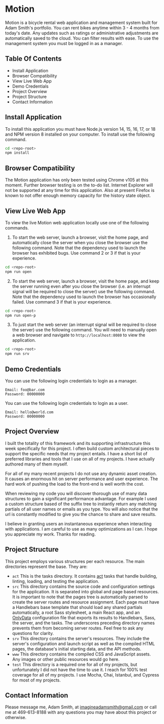 # Motion

Motion is a bicycle rental web application and management system built for
Adam Smith's portfolio. You can rent bikes anytime within 3 - 4 months from
today's date. Any updates such as ratings or administrative adjustments are
automatically saved to the cloud. You can filter results with ease. To use
the management system you must be logged in as a manager.

## Table Of Contents
- Install Application
- Browser Compatibility
- View Live Web App
- Demo Credentials
- Project Overview
- Project Structure
- Contact Information

## Install Application

To install this application you must have Node.js version 14, 15, 16, 17, or
18 and NPM version 8 installed on your computer. To install use the following
command.

```sh
cd <repo-root>
npm install
```

## Browser Compatibility

The Motion application has only been tested using Chrome v105 at this moment.
Further browser testing is on the to-do list. Internet Explorer will not be
supported at any time for this application. Also at present Firefox is known
to not offer enough memory capacity for the history state object.

## View Live Web App

To view the live Motion web application locally use one of the following
commands.

1. To start the web server, launch a browser, visit the home page, and
  automatically close the server when you close the browser use the following
  command. Note that the dependency used to launch the browser has exhibited
  bugs. Use command 2 or 3 if that is your experience.

  ```sh
  cd <repo-root>
  npm run open
  ```

2. To start the web server, launch a browser, visit the home page, and keep
  the server running even after you close the browser (i.e. an interrupt
  signal will be required to close the server) use the following command. Note
  that the dependency used to launch the browser has occasionally failed. Use
  command 3 if that is your experience.

  ```sh
  cd <repo-root>
  npm run open-p
  ```

3. To just start the web server (an interrupt signal will be required to close
  the server) use the following command. You will need to manually open a web
  browser and navigate to `http://localhost:8080` to view the application.

  ```sh
  cd <repo-root>
  npm run srv
  ```

## Demo Credentials

You can use the following login credentials to login as a manager.

```
Email: foo@bar.com
Password: 00000000
```

You can use the following login credentials to login as a user.

```
Email: hello@world.com
Password: 00000000
```

## Project Overview

I built the totality of this framework and its supporting infrastructure this
week specifically for this project. I often build custom architectural pieces
to support the specific needs that my project entails. I have a short list of
preferred libraries and tools that I use on all of my projects. I have
actually authored many of them myself.

For all of my many recent projects I do not use any dynamic asset creation. It
causes an enormous hit on server performance and user experience. The hard
work of pushing the load to the front-end is well worth the cost.

When reviewing my code you will discover thorough use of many data structures
to gain a significant performance advantage. For example I used a custom
structure based of the suffix tree to instantly return any matching partials
of all user names or emails as you type. You will also notice that the url is
constantly modified to give you the chance to share and save results.

I believe in granting users an instantaneous experience when interacting with
applications. I am careful to use as many optimizations as I can. I hope you
appreciate my work. Thanks for reading.

## Project Structure

This project employs various structures per each resource. The main
directories represent the base. They are:
- `act`
  This is the tasks directory. It contains [act](https://github.com/imaginate/act)
  tasks that handle building, linting, loading, and testing the application.
- `src`
  This directory contains the source code and configuration settings for the
  application. It is separated into global and page based resources. It is
  important to note that the pages tree is automatically parsed to create the
  server routes and resource assignment. Each page must have a Handlebars base
  template that should load any shared partials automatically, a root Sass
  stylesheet, a main React app, and an [OnlyData](https://github.com/imaginate/onlydata)
  configuration file that exports its results to Handlebars, Sass, the server,
  and the tasks. The underscores preceding directory names prevents them from
  becoming server routes. Feel free to ask any questions for clarity.
- `srv`
  This directory contains the server's resources. They include the server's
  configuration and launch script as well as the compiled HTML pages, the
  database's initial starting data, and the API methods.
- `www`
  This directory contains the compiled CSS and JavaScript assets. Any images
  or other public resources would go here.
- `test`
  This directory is a required one for all of my projects, but unfortunately I
  did not have the time to use it. I reach for 100% test coverage for all of
  my projects. I use Mocha, Chai, Istanbul, and Cypress for most of my
  projects.

## Contact Information

Please message me, Adam Smith, at imagineadamsmith@gmail.com or call me at
469-613-8188 with any questions you may have about this project or otherwise.
